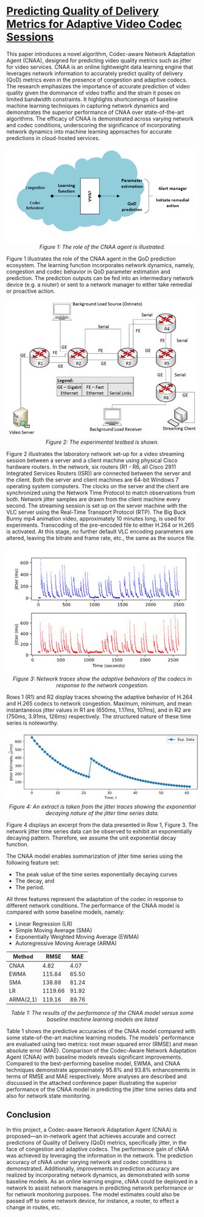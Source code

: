 # [Predicting Quality of Delivery Metrics for Adaptive Video Codec Sessions](https://ieeexplore.ieee.org/abstract/document/9335813)

This paper introduces a novel algorithm, Codec-aware Network Adaptation Agent (CNAA), designed for predicting video quality metrics such as jitter for video services. CNAA is an online lightweight data learning engine that leverages network information to accurately predict quality of delivery (QoD) metrics even in the presence of congestion and adaptive codecs. The research emphasizes the importance of accurate prediction of video quality given the dominance of video traffic and the strain it poses on limited bandwidth constraints. It highlights shortcomings of baseline machine learning techniques in capturing network dynamics and demonstrates the superior performance of CNAA over state-of-the-art algorithms. The efficacy of CNAA is demonstrated across varying network and codec conditions, underscoring the significance of incorporating network dynamics into machine learning approaches for accurate predictions in cloud-hosted services.

<!-- # ![Figure 1](assets/cnaa.png) -->

<p align="center">
    <img src="assets/cnaa.png" alt="The role of the CNAA agent is depicted">
    <br>
    <em>Figure 1: The role of the CNAA agent is illustrated.</em>
</p>


Figure 1 illustrates the role of the CNAA agent in the QoD prediction ecosystem. The learning function incorporates network dynamics, namely, congestion and codec behavior in QoD parameter estimation and prediction. The prediction outputs can be fed into an intermediary network device (e.g. a router) or sent
to a network manager to either take remedial or proactive action.

<p align="center">
    <img src="assets/testbed.png" alt="The experimental testbed is shown">
    <br>
    <em>Figure 2: The experimental testbed is shown.</em>
</p>

Figure 2 illustrates the laboratory network set-up for a video streaming session between a server and a client machine using physical Cisco hardware routers. In the network, six routers (R1 - R6, all Cisco 2911 Integrated Services Routers (ISR)) are connected between the server and the client. Both the server and client machines are 64-bit Windows 7 operating system computers. The clocks on the server and the client are synchronized using the Network Time Protocol to match observations from both. Network jitter samples are drawn from the client machine every second. The streaming session is set up on the server machine with the VLC server using the Real-Time Transport Protocol (RTP). The Big Buck Bunny mp4 animation video, approximately 10 minutes long, is used for experiments. Transcoding of the pre-encoded file to either H.264 or H.265 is activated. At this stage, no further default VLC encoding parameters are altered, leaving the bitrate and frame rate, etc., the same as the source file.

<p align="center">
    <img src="assets/cnaa_traces.png" alt="The network traces are shown">
    <br>
    <em>Figure 3: Network traces show the adaptive behaviors of the codecs in response to the network congestion.</em>
</p>

Rows 1 (R1) and R2 display traces showing the adaptive behavior of H.264 and H.265 codecs to network congestion. Maximum, minimum, and mean instantaneous jitter values in R1 are (650ms, 1.17ms, 107ms), and in R2 are (750ms, 3.91ms, 126ms) respectively. The structured nature of these time series is noteworthy.

<p align="center">
    <img src="assets/extract.png" alt="An extract taken from the network jitter traces is shown">
    <br>
    <em>Figure 4: An extract is taken from the jitter traces showing the exponential decaying nature of the jitter time series data.</em>
</p>

Figure 4 displays an excerpt from the data presented in Row 1, Figure 3. The network jitter time series data can be observed to exhibit an exponentially decaying pattern. Therefore, we assume the unit exponential decay function. 

The CNAA model enables summarization of jitter time series using the following feature set:
- The peak value of the time series exponentially decaying curves
- The decay, and 
- The period.
  
All three features represent the adaptation of the codec in response to different network conditions. The performance of the CNAA model is compared with some baseline models, namely:

- Linear Regression (LR)
- Simple Moving Average (SMA)
- Exponentially Weighted Moving Average (EWMA)
- Autoregressive Moving Average (ARMA)

<div align="center">
  
| Method | RMSE | MAE |
|----------|----------|----------|
| CNAA  | 4.82  | 4.07  |
| EWMA  | 115.84 | 65.50  |
| SMA  | 138.88  | 81.24  |
| LR  | 1119.66 | 91.92  |
| ARMA(2,1)  | 119.16 | 89.76  |

_Table 1: The results of the performance of the CNAA model versus some baseline machine learning models are listed_
</div>

Table 1 shows the predictive accuracies of the CNAA model compared with some state-of-the-art machine learning models. The models' performance are evaluated using two metrics: root mean squared error (RMSE) and mean absolute error (MAE). Comparison of the Codec-Aware Network Adaptation Agent (CNAA) with baseline models reveals significant improvements. Compared to the best-performing baseline model, EWMA, and CNAA techniques demonstrate approximately 95.8% and 93.8% enhancements in terms of RMSE and MAE respectively. More analyses are described and discussed in the attached conference paper illustrating the superior performance of the CNAA model in predicting the jitter time series data and also for network state monitoring.

## Conclusion

In this project, a Codec-aware Network Adaptation Agent (CNAA) is proposed—an in-network agent that achieves accurate and correct predictions of Quality of Delivery (QoD) metrics, specifically jitter, in the face of congestion and adaptive codecs. The performance gain of cNAA was achieved by leveraging the information in the network. The prediction accuracy of cNAA under varying network and codec conditions is demonstrated. Additionally, improvements in prediction accuracy are realized by incorporating network dynamics, as demonstrated with some baseline models. As an online learning engine, cNAA could be deployed in a network to assist network managers in predicting network performance or for network monitoring purposes. The model estimates could also be passed off to some network device, for instance, a router, to effect a change in routes, etc.

